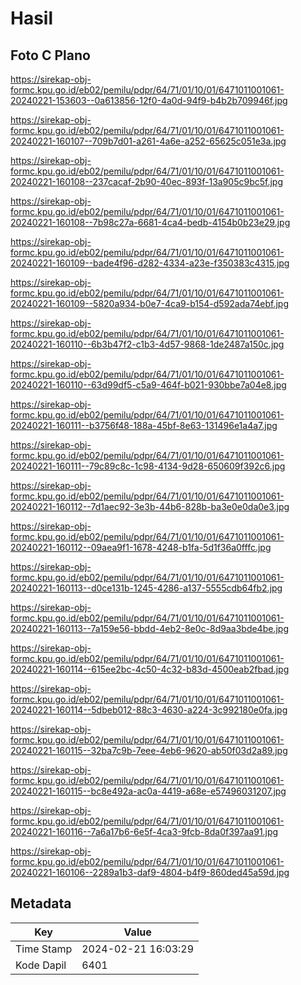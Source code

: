 # Hasil

## Foto C Plano

https://sirekap-obj-formc.kpu.go.id/eb02/pemilu/pdpr/64/71/01/10/01/6471011001061-20240221-153603--0a613856-12f0-4a0d-94f9-b4b2b709946f.jpg

https://sirekap-obj-formc.kpu.go.id/eb02/pemilu/pdpr/64/71/01/10/01/6471011001061-20240221-160107--709b7d01-a261-4a6e-a252-65625c051e3a.jpg

https://sirekap-obj-formc.kpu.go.id/eb02/pemilu/pdpr/64/71/01/10/01/6471011001061-20240221-160108--237cacaf-2b90-40ec-893f-13a905c9bc5f.jpg

https://sirekap-obj-formc.kpu.go.id/eb02/pemilu/pdpr/64/71/01/10/01/6471011001061-20240221-160108--7b98c27a-6681-4ca4-bedb-4154b0b23e29.jpg

https://sirekap-obj-formc.kpu.go.id/eb02/pemilu/pdpr/64/71/01/10/01/6471011001061-20240221-160109--bade4f96-d282-4334-a23e-f350383c4315.jpg

https://sirekap-obj-formc.kpu.go.id/eb02/pemilu/pdpr/64/71/01/10/01/6471011001061-20240221-160109--5820a934-b0e7-4ca9-b154-d592ada74ebf.jpg

https://sirekap-obj-formc.kpu.go.id/eb02/pemilu/pdpr/64/71/01/10/01/6471011001061-20240221-160110--6b3b47f2-c1b3-4d57-9868-1de2487a150c.jpg

https://sirekap-obj-formc.kpu.go.id/eb02/pemilu/pdpr/64/71/01/10/01/6471011001061-20240221-160110--63d99df5-c5a9-464f-b021-930bbe7a04e8.jpg

https://sirekap-obj-formc.kpu.go.id/eb02/pemilu/pdpr/64/71/01/10/01/6471011001061-20240221-160111--b3756f48-188a-45bf-8e63-131496e1a4a7.jpg

https://sirekap-obj-formc.kpu.go.id/eb02/pemilu/pdpr/64/71/01/10/01/6471011001061-20240221-160111--79c89c8c-1c98-4134-9d28-650609f392c6.jpg

https://sirekap-obj-formc.kpu.go.id/eb02/pemilu/pdpr/64/71/01/10/01/6471011001061-20240221-160112--7d1aec92-3e3b-44b6-828b-ba3e0e0da0e3.jpg

https://sirekap-obj-formc.kpu.go.id/eb02/pemilu/pdpr/64/71/01/10/01/6471011001061-20240221-160112--09aea9f1-1678-4248-b1fa-5d1f36a0fffc.jpg

https://sirekap-obj-formc.kpu.go.id/eb02/pemilu/pdpr/64/71/01/10/01/6471011001061-20240221-160113--d0ce131b-1245-4286-a137-5555cdb64fb2.jpg

https://sirekap-obj-formc.kpu.go.id/eb02/pemilu/pdpr/64/71/01/10/01/6471011001061-20240221-160113--7a159e56-bbdd-4eb2-8e0c-8d9aa3bde4be.jpg

https://sirekap-obj-formc.kpu.go.id/eb02/pemilu/pdpr/64/71/01/10/01/6471011001061-20240221-160114--615ee2bc-4c50-4c32-b83d-4500eab2fbad.jpg

https://sirekap-obj-formc.kpu.go.id/eb02/pemilu/pdpr/64/71/01/10/01/6471011001061-20240221-160114--5dbeb012-88c3-4630-a224-3c992180e0fa.jpg

https://sirekap-obj-formc.kpu.go.id/eb02/pemilu/pdpr/64/71/01/10/01/6471011001061-20240221-160115--32ba7c9b-7eee-4eb6-9620-ab50f03d2a89.jpg

https://sirekap-obj-formc.kpu.go.id/eb02/pemilu/pdpr/64/71/01/10/01/6471011001061-20240221-160115--bc8e492a-ac0a-4419-a68e-e57496031207.jpg

https://sirekap-obj-formc.kpu.go.id/eb02/pemilu/pdpr/64/71/01/10/01/6471011001061-20240221-160116--7a6a17b6-6e5f-4ca3-9fcb-8da0f397aa91.jpg

https://sirekap-obj-formc.kpu.go.id/eb02/pemilu/pdpr/64/71/01/10/01/6471011001061-20240221-160106--2289a1b3-daf9-4804-b4f9-860ded45a59d.jpg


## Metadata

| Key        | Value               |
| ---------- | ------------------- |
| Time Stamp | 2024-02-21 16:03:29 |
| Kode Dapil | 6401                |



